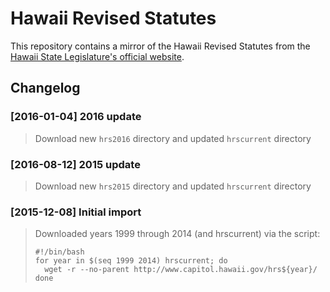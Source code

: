# Hawaii Revised Statutes

This repository contains a mirror of the Hawaii Revised Statutes from the [Hawaii State Legislature's official website](http://www.capitol.hawaii.gov).


## Changelog

### [2016-01-04] 2016 update
> Download new `hrs2016` directory and updated `hrscurrent` directory

### [2016-08-12] 2015 update
> Download new `hrs2015` directory and updated `hrscurrent` directory


### [2015-12-08] Initial import
> Downloaded years 1999 through 2014 (and hrscurrent) via the script:
>
> ```
> #!/bin/bash
> for year in $(seq 1999 2014) hrscurrent; do
>   wget -r --no-parent http://www.capitol.hawaii.gov/hrs${year}/
> done
> ```


